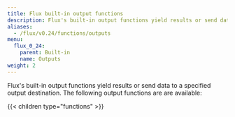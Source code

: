 ```yaml
---
title: Flux built-in output functions
description: Flux's built-in output functions yield results or send data to a specified output destination.
aliases:
  - /flux/v0.24/functions/outputs
menu:
  flux_0_24:
    parent: Built-in
    name: Outputs
weight: 2
---
```


Flux's built-in output functions yield results or send data to a specified output destination.
The following output functions are are available:

{{< children type="functions" >}}
